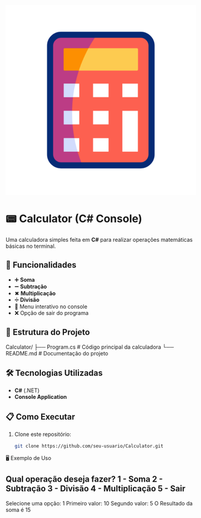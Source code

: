 ![calculadora](calculator.gif)

# 📟 Calculator (C# Console)

Uma calculadora simples feita em **C#** para realizar operações matemáticas básicas no terminal.  

## 🚀 Funcionalidades
- ➕ **Soma**
- ➖ **Subtração**
- ✖ **Multiplicação**
- ➗ **Divisão**
- 🔄 Menu interativo no console
- ❌ Opção de sair do programa

## 📂 Estrutura do Projeto

Calculator/
├── Program.cs # Código principal da calculadora
└── README.md # Documentação do projeto


## 🛠️ Tecnologias Utilizadas
- **C#** (.NET)
- **Console Application**

## 📋 Como Executar
1. Clone este repositório:
   ```bash
   git clone https://github.com/seu-usuario/Calculator.git

🖥️ Exemplo de Uso

Qual operação deseja fazer?
1 - Soma
2 - Subtração
3 - Divisão
4 - Multiplicação
5 - Sair
---------
Selecione uma opção: 1
Primeiro valor: 10
Segundo valor: 5
O Resultado da soma é 15